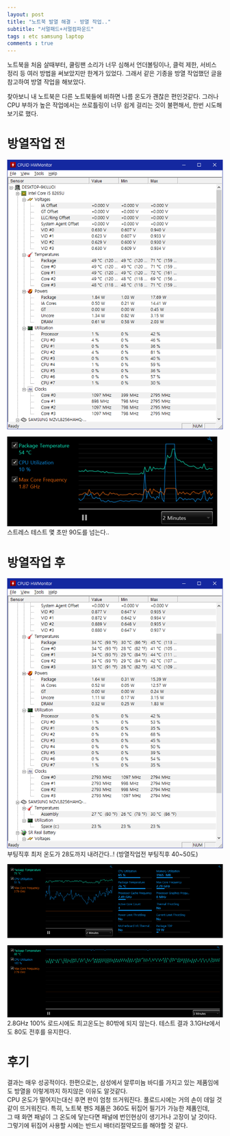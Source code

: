 ```yaml
---
layout: post
title: "노트북 발열 해결 - 방열 작업.."
subtitle: "서멀패드+서멀컴파운드"
tags : etc samsung laptop
comments : true
---
```





 노트북을 처음 살때부터, 쿨링팬 소리가 너무 심해서 언더볼팅이나, 클럭 제한, 서비스 정리 등 여러 방법을 써보았지만 한계가 있었다. 그래서 같은 기종을 방열 작업했던 글을 참고하여 방열 작업을 해보았다.  

 찾아보니 내 노트북은 다른 노트북들에 비하면 나름 온도가 괜찮은 편인것같다. 그러나 CPU 부하가 높은 작업에서는 쓰로틀링이 너무 쉽게 걸리는 것이 불편해서, 한번 시도해보기로 했다.  

# 방열작업 전

![방열작업전 온도](https://github.com/leeseho/leeseho.github.io/blob/master/_posts/images/2020-03-07-10-16-59.png?raw=true)  

![Stress test](https://github.com/leeseho/leeseho.github.io/blob/master/_posts/images/2020-03-07-11-16-45.png?raw=true)  
 스트레스 테스트 몇 초만 90도를 넘는다..  

 
# 방열작업 후

  ![방열작업 직후](https://github.com/leeseho/leeseho.github.io/blob/master/_posts/images/2020-03-07-16-35-24.png?raw=true)  
  부팅직후 최저 온도가 28도까지 내려간다..! (방열작업전 부팅직후 40~50도)  


![방열 후 고부하 작업](https://github.com/leeseho/leeseho.github.io/blob/master/_posts/images/2020-03-07-16-43-44.png?raw=true)
    
![XTU Stress test](https://github.com/leeseho/leeseho.github.io/blob/master/_posts/images/2020-03-07-16-50-03.png?raw=true)  
 2.8GHz 100% 로드시에도 최고온도는 80밖에 되지 않는다. 
 테스트 결과 3.1GHz에서도 80도 전후를 유지한다.



# 후기  

 결과는 매우 성공적이다. 한편으로는, 삼성에서 알루미늄 바디를 가지고 있는 제품임에도 방열을 이렇게까지 하지않은 이유도 알것같다.  
CPU 온도가 떨어지는대신 후면 판이 엄청 뜨거워진다. 풀로드시에는 거의 손이 데일 것 같이 뜨거워진다. 특히, 노트북 펜S 제품은 360도 뒤집어 필기가 가능한 제품인데,  
그 때 화면 패널이 그 온도에 닿는다면 패널에 번인현상이 생기거나 고장이 날 것이다. 그렇기에 뒤집어 사용할 시에는 반드시 배터리절약모드를 해야할 것 같다.